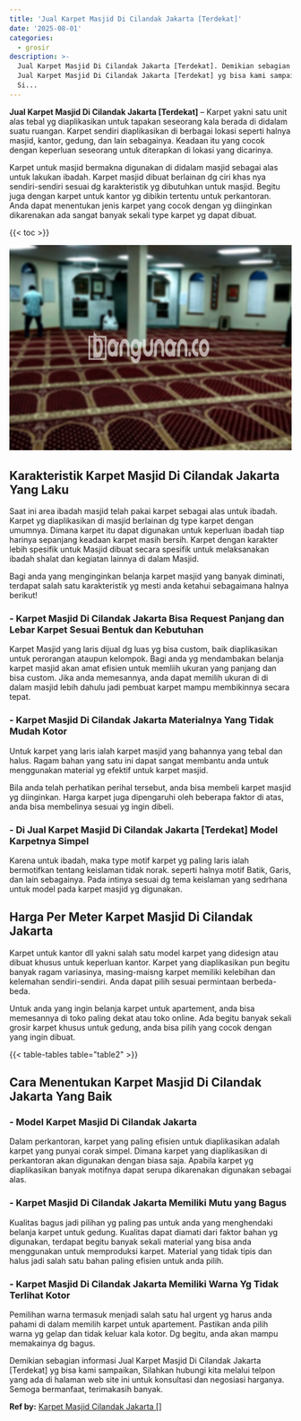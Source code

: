 ```yaml
---
title: 'Jual Karpet Masjid Di Cilandak Jakarta [Terdekat]'
date: '2025-08-01'
categories:
  - grosir
description: >-
  Jual Karpet Masjid Di Cilandak Jakarta [Terdekat]. Demikian sebagian informasi
  Jual Karpet Masjid Di Cilandak Jakarta [Terdekat] yg bisa kami sampaikan,
  Si...
---
```


**Jual Karpet Masjid Di Cilandak Jakarta \[Terdekat\]** – Karpet yakni satu unit alas tebal yg diaplikasikan untuk tapakan seseorang kala berada di didalam suatu ruangan. Karpet sendiri diaplikasikan di berbagai lokasi seperti halnya masjid, kantor, gedung, dan lain sebagainya. Keadaan itu yang cocok dengan keperluan seseorang untuk diterapkan di lokasi yang dicarinya.

Karpet untuk masjid bermakna digunakan di didalam masjid sebagai alas untuk lakukan ibadah. Karpet masjid dibuat berlainan dg ciri khas nya sendiri-sendiri sesuai dg karakteristik yg dibutuhkan untuk masjid. Begitu juga dengan karpet untuk kantor yg dibikin tertentu untuk perkantoran. Anda dapat menentukan jenis karpet yang cocok dengan yg diinginkan dikarenakan ada sangat banyak sekali type karpet yg dapat dibuat.

{{< toc >}}

![Jual Karpet Masjid Di Cilandak Jakarta [Terdekat]](/images/grosir-karpet-murah-63.png)

## Karakteristik Karpet Masjid Di Cilandak Jakarta Yang Laku

Saat ini area ibadah masjid telah pakai karpet sebagai alas untuk ibadah. Karpet yg diaplikasikan di masjid berlainan dg type karpet dengan umumnya. Dimana karpet itu dapat digunakan untuk keperluan ibadah tiap harinya sepanjang keadaan karpet masih bersih. Karpet dengan karakter lebih spesifik untuk Masjid dibuat secara spesifik untuk melaksanakan ibadah shalat dan kegiatan lainnya di dalam Masjid.

Bagi anda yang menginginkan belanja karpet masjid yang banyak diminati, terdapat salah satu karakteristik yg mesti anda ketahui sebagaimana halnya berikut!

### \- Karpet Masjid Di Cilandak Jakarta Bisa Request Panjang dan Lebar Karpet Sesuai Bentuk dan Kebutuhan

Karpet Masjid yang laris dijual dg luas yg bisa custom, baik diaplikasikan untuk perorangan ataupun kelompok. Bagi anda yg mendambakan belanja karpet masjid akan amat efisien untuk memliih ukuran yang panjang dan bisa custom. Jika anda memesannya, anda dapat memilih ukuran di di dalam masjid lebih dahulu jadi pembuat karpet mampu membikinnya secara tepat.

### \- Karpet Masjid Di Cilandak Jakarta Materialnya Yang Tidak Mudah Kotor

Untuk karpet yang laris ialah karpet masjid yang bahannya yang tebal dan halus. Ragam bahan yang satu ini dapat sangat membantu anda untuk menggunakan material yg efektif untuk karpet masjid.

Bila anda telah perhatikan perihal tersebut, anda bisa membeli karpet masjid yg diinginkan. Harga karpet juga dipengaruhi oleh beberapa faktor di atas, anda bisa membelinya sesuai yg ingin dibeli.

### \- Di Jual Karpet Masjid Di Cilandak Jakarta \[Terdekat\] Model Karpetnya Simpel

Karena untuk ibadah, maka type motif karpet yg paling laris ialah bermotifkan tentang keislaman tidak norak. seperti halnya motif Batik, Garis, dan lain sebagainya. Pada intinya sesuai dg tema keislaman yang sedrhana untuk model pada karpet masjid yg digunakan.

## Harga Per Meter Karpet Masjid Di Cilandak Jakarta

Karpet untuk kantor dll yakni salah satu model karpet yang didesign atau dibuat khusus untuk keperluan kantor. Karpet yang diaplikasikan pun begitu banyak ragam variasinya, masing-maisng karpet memiliki kelebihan dan kelemahan sendiri-sendiri. Anda dapat pilih sesuai permintaan berbeda-beda.

Untuk anda yang ingin belanja karpet untuk apartement, anda bisa memesannya di toko paling dekat atau toko online. Ada begitu banyak sekali grosir karpet khusus untuk gedung, anda bisa pilih yang cocok dengan yang ingin dibuat.

{{< table-tables table="table2" >}}

## Cara Menentukan Karpet Masjid Di Cilandak Jakarta Yang Baik

### \- Model Karpet Masjid Di Cilandak Jakarta

Dalam perkantoran, karpet yang paling efisien untuk diaplikasikan adalah karpet yang punyai corak simpel. Dimana karpet yang diaplikasikan di perkantoran akan digunakan dengan biasa saja. Apabila karpet yg diaplikasikan banyak motifnya dapat serupa dikarenakan digunakan sebagai alas.

### \- Karpet Masjid Di Cilandak Jakarta Memiliki Mutu yang Bagus

Kualitas bagus jadi pilihan yg paling pas untuk anda yang menghendaki belanja karpet untuk gedung. Kualitas dapat diamati dari faktor bahan yg digunakan, terdapat begitu banyak sekali material yang bisa anda menggunakan untuk memproduksi karpet. Material yang tidak tipis dan halus jadi salah satu bahan paling efisien untuk anda pilih.

### \- Karpet Masjid Di Cilandak Jakarta Memiliki Warna Yg Tidak Terlihat Kotor

Pemilihan warna termasuk menjadi salah satu hal urgent yg harus anda pahami di dalam memilih karpet untuk apartement. Pastikan anda pilih warna yg gelap dan tidak keluar kala kotor. Dg begitu, anda akan mampu memakainya dg bagus.

Demikian sebagian informasi Jual Karpet Masjid Di Cilandak Jakarta \[Terdekat\] yg bisa kami sampaikan, Silahkan hubungi kita melalui telpon yang ada di halaman web site ini untuk konsultasi dan negosiasi harganya. Semoga bermanfaat, terimakasih banyak.

**Ref by:**  [Karpet Masjid Cilandak Jakarta []](https://id.wikipedia.org/wiki/Karpet)
